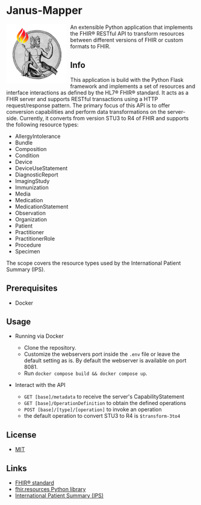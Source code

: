 # Janus-Mapper

<img src="/fhir-mapper/images/logo.png" alt="logo" style="float: left; margin-right: 10px;" width="160"/> 
An extensible Python application that implements the FHIR® RESTful API to transform resources between different versions of FHIR or custom formats to FHIR.



## Info
This application is build with the Python Flask framework and implements a set of resources and interface interactions as defined by the HL7® FHIR® standard. It acts as a FHIR server and supports RESTful transactions using a HTTP request/response pattern. The primary focus of this API is to offer conversion capabilities and perform data transformations on the server-side. Currently, it converts from version STU3 to R4 of FHIR and supports the following resource types:
* AllergyIntolerance
* Bundle
* Composition
* Condition
* Device
* DeviceUseStatement
* DiagnosticReport
* ImagingStudy
* Immunization
* Media
* Medication
* MedicationStatement
* Observation
* Organization
* Patient
* Practitioner
* PractitionerRole
* Procedure
* Specimen

The scope covers the resource types used by the International Patient Summary (IPS). 

## Prerequisites
* Docker

## Usage
* Running via Docker
    * Clone the repository.
    * Customize the webservers port inside the `.env` file or leave the default setting as is. By default the webserver is available on port 8081.
    * Run `docker compose build && docker compose up`.

* Interact with the API
    * `GET [base]/metadata` to receive the server's CapabilityStatement
    * `GET [base]/OperationDefinition` to obtain the defined operations
    * `POST [base]/[type]/[operation]` to invoke an operation
    * the default operation to convert STU3 to R4 is `$transform-3to4`  

## License
* [MIT](https://tldrlegal.com/license/mit-license)

## Links
* [FHIR® standard](https://hl7.org/fhir/)
* [fhir.resources Python library](https://github.com/nazrulworld/fhir.resources)
* [International Patient Summary (IPS)](https://international-patient-summary.net/)
